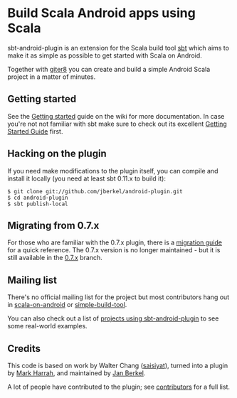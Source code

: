 # Build Scala Android apps using Scala

sbt-android-plugin is an extension for the Scala build tool [sbt][] which
aims to make it as simple as possible to get started with Scala on Android.

Together with [giter8][] you can create and build a simple Android Scala project in a
matter of minutes.

## Getting started

See the [Getting started][] guide on the wiki for more documentation. In case
you're not not familiar with sbt make sure to check out its excellent
[Getting Started Guide][sbt-getting-started] first.

## Hacking on the plugin

If you need make modifications to the plugin itself, you can compile
and install it locally (you need at least sbt 0.11.x to build it):

    $ git clone git://github.com/jberkel/android-plugin.git
    $ cd android-plugin
    $ sbt publish-local

## Migrating from 0.7.x

For those who are familiar with the 0.7.x plugin, there is a [migration guide][]
for a quick reference. The 0.7.x version is no longer maintained - but it is
still available in the [0.7.x][] branch.

## Mailing list

There's no official mailing list for the project but most contributors hang
out in [scala-on-android][] or [simple-build-tool][].

You can also check out a list of
[projects using sbt-android-plugin][] to see some real-world examples.

## Credits

This code is based on work by Walter Chang
([saisiyat](http://github.com/weihsiu/saisiyat/)), turned into a plugin by
[Mark Harrah](http://github.com/harrah), and maintained by
[Jan Berkel](https://github.com/jberkel).

A lot of people have contributed to the plugin; see [contributors][] for a full
list.

[sbt]: https://github.com/harrah/xsbt/wiki
[scala-on-android]: http://groups.google.com/group/scala-on-android
[simple-build-tool]: http://groups.google.com/group/simple-build-tool
[0.7.x]: https://github.com/jberkel/android-plugin/tree/0.7.x
[migration guide]: https://github.com/jberkel/android-plugin/wiki/migration_guide
[contributors]: https://github.com/jberkel/android-plugin/wiki/Contributors
[homebrew]: https://github.com/mxcl/homebrew
[projects using sbt-android-plugin]: https://github.com/jberkel/android-plugin/wiki/Projects-using-sbt-android-plugin
[Getting started]: https://github.com/jberkel/android-plugin/wiki/getting-started
[giter8]: https://github.com/n8han/giter8
[sbt-getting-started]: https://github.com/harrah/xsbt/wiki/Getting-Started-Welcome
